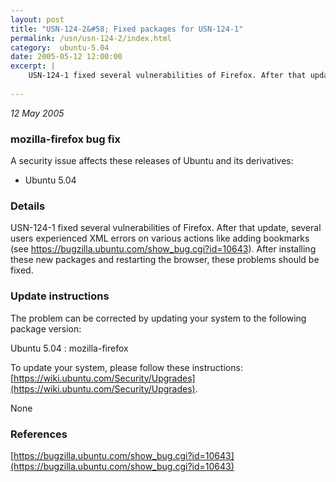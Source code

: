 ```yaml
---
layout: post
title: "USN-124-2&#58; Fixed packages for USN-124-1"
permalink: /usn/usn-124-2/index.html
category:  ubuntu-5.04
date: 2005-05-12 12:00:00
excerpt: |
    USN-124-1 fixed several vulnerabilities of Firefox. After that update, several users experienced XML errors on various actions like adding bookmarks (see https://bugzilla.ubuntu.com/show_bug.cgi?id=10643). After installing these new packages and restarting the browser, these problems should be fixed.
    
--- 
```

 
 

*12 May 2005*

### mozilla-firefox bug fix

A security issue affects these releases of Ubuntu and its derivatives:

* Ubuntu 5.04

### Details

USN-124-1 fixed several vulnerabilities of Firefox. After that update, several users experienced XML errors on various actions like adding bookmarks (see https://bugzilla.ubuntu.com/show_bug.cgi?id=10643). After installing these new packages and restarting the browser, these problems should be fixed.

### Update instructions

The problem can be corrected by updating your system to the following package version:

Ubuntu 5.04
 : mozilla-firefox 

To update your system, please follow these instructions: [https://wiki.ubuntu.com/Security/Upgrades](https://wiki.ubuntu.com/Security/Upgrades).

None

### References

 
 [https://bugzilla.ubuntu.com/show_bug.cgi?id=10643](https://bugzilla.ubuntu.com/show_bug.cgi?id=10643)
 


